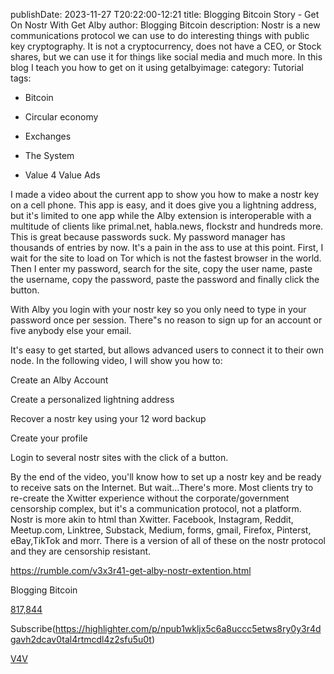 publishDate: 2023-11-27 T20:22:00-12:21
title: Blogging Bitcoin
Story - Get On Nostr With Get Alby
author: Blogging Bitcoin
description: Nostr is a new communications protocol we can use to do interesting things with public key cryptography. It is not a cryptocurrency, does not have a CEO, or Stock shares, but we can use it for things like social media and much more. In this blog I teach you how to get on it using getalbyimage:
category: Tutorial
tags:

*   Bitcoin

*   Circular economy

*   Exchanges

*   The System

*   Value 4 Value Ads



I made a video about the current app to show you how to make a nostr key on a cell phone. This app is easy, and it does give you a lightning address, but it's limited to one app while the Alby extension is interoperable with a multitude of clients like primal.net, habla.news, flockstr and hundreds more. This is great because passwords suck. My password manager has thousands of entries by now. It's a pain in the ass to use at this point. First, I wait for the site to load on Tor which is not the fastest browser in the world. Then I enter my password, search for the site, copy the user name, paste the username, copy the password, paste the password and finally click the button.

With Alby you login with your nostr key so you only need to type in your password once per session. There"s no reason to sign up for an account or five anybody else your email.

It's easy to get started, but allows advanced users to connect it to their own node. In the following video, I will show you how to:

Create an Alby Account

Create a personalized lightning address

Recover a nostr key using your 12 word backup

Create your profile

Login to several nostr sites with the click of a button.

By the end of the video, you'll know how to set up a nostr key and be ready to receive sats on the Internet. But wait...There's more. Most clients try to re-create the Xwitter experience without the corporate/government censorship complex, but it's a communication protocol, not a platform. Nostr is more akin to html than Xwitter. Facebook, Instagram, Reddit, Meetup.com, Linktree, Substack, Medium, forms, gmail, Firefox, Pinterst, eBay,TikTok and morr. There is a version of all of these on the nostr protocol and they are censorship resistant.

https://rumble.com/v3x3r41-get-alby-nostr-extention.html

Blogging Bitcoin

[817,844](https://timechaincalendar.com/en/block/817844)

Subscribe(https://highlighter.com/p/npub1wkljx5c6a8uccc5etws8ry0y3r4dgavh2dcav0tal4rtmcdl4z2sfu5u0t)

[V4V](https://nostree.me/npub1wkljx5c6a8uccc5etws8ry0y3r4dgavh2dcav0tal4rtmcdl4z2sfu5u0t)


